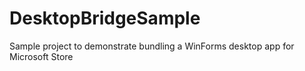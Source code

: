 # DesktopBridgeSample

Sample project to demonstrate bundling a WinForms desktop app for Microsoft Store
